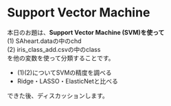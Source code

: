 # Support Vector Machine
本日のお題は、**Support Vector Machine (SVM)を使って**<br>
(1) SAheart.dataの中のchd<br>
(2) iris_class_add.csvの中のclass<br>
を他の変数を使って分類することです。

* (1)(2)についてSVMの精度を調べる
* Ridge・LASSO・ElasticNetと比べる

できた後、ディスカッションします。
